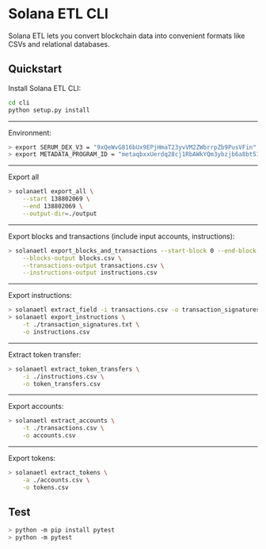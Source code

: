 # Solana ETL CLI

Solana ETL lets you convert blockchain data into convenient formats like CSVs and relational databases.

## Quickstart

Install Solana ETL CLI:

```bash
cd cli
python setup.py install
```

---
Environment:

```bash
> export SERUM_DEX_V3 = "9xQeWvG816bUx9EPjHmaT23yvVM2ZWbrrpZb9PusVFin"
> export METADATA_PROGRAM_ID = "metaqbxxUerdq28cj1RbAWkYQm3ybzjb6a8bt518x1s"
```

---

Export all

```bash
> solanaetl export_all \
    --start 138802069 \
    --end 138802069 \
    --output-dir=./output
```

---

Export blocks and transactions (include input accounts, instructions):

```bash
> solanaetl export_blocks_and_transactions --start-block 0 --end-block 500000 \
    --blocks-output blocks.csv \
    --transactions-output transactions.csv \
    --instructions-output instructions.csv
```

---

Export instructions:

```bash
> solanaetl extract_field -i transactions.csv -o transaction_signatures.txt -f signature
> solanaetl export_instructions \
    -t ./transaction_signatures.txt \
    -o instructions.csv
```

---

Extract token transfer:

```bash
> solanaetl extract_token_transfers \
    -i ./instructions.csv \
    -o token_transfers.csv
```

---

Export accounts:

```bash
> solanaetl extract_accounts \
    -t ./transactions.csv \
    -o accounts.csv
```

---

Export tokens:

```bash
> solanaetl extract_tokens \
    -a ./accounts.csv \
    -o tokens.csv
```

## Test

```bash
> python -m pip install pytest
> python -m pytest
```
